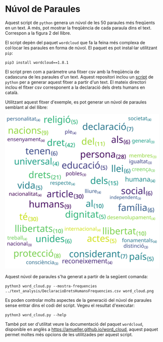 # Núvol de Paraules

Aquest script de `python` genera un núvol de les 50 paraules més freqüents en
un text. A més, pot mostrar la freqüència de cada paraula dins el
text. Correspon a la figura 2 del llibre.

El script depèn del paquet `wordcloud` que fa la feina més complexa de
col·locar les paraules en forma de núvol. El paquet es pot instal·lar
utilitzant `pip`:

```
pip3 install wordcloud==1.8.1
```

El script pren com a paràmetre una fitxer csv amb la freqüència de cadascuna de
les paraules d'un text. Aquest repositori inclou un [script](../text_analysis)
de `python` per a generar aquest fitxer a partir d'un text. El mateix directori
inclou el fitxer csv corresponent a la declaració dels drets humans en català.

Utilitzant aquest fitxer d'exemple, es pot generar un núvol de paraules
semblant al del llibre:

![Núvol de paraules de la declaració dels drets humans](word_cloud.png)

Aquest núvol de paraules s'ha generat a partir de la següent comanda:

```
python3 word_cloud.py --mostra-frequencies ../text_analysis/DeclaracioDretsHumansFrequencies.csv word_cloud.png
```

Es poden controlar molts aspectes de la generació del núvol de paraules sense
entrar dins el codi del script. Vegeu el resultat d'executar:

```
python3 word_cloud.py --help
```

També pot ser d'utilitat veure la documentació del paquet `wordcloud`,
disponible en anglès a https://amueller.github.io/word_cloud, aquest paquet
permet moltes més opcions de les utilitzades per aquest script.

